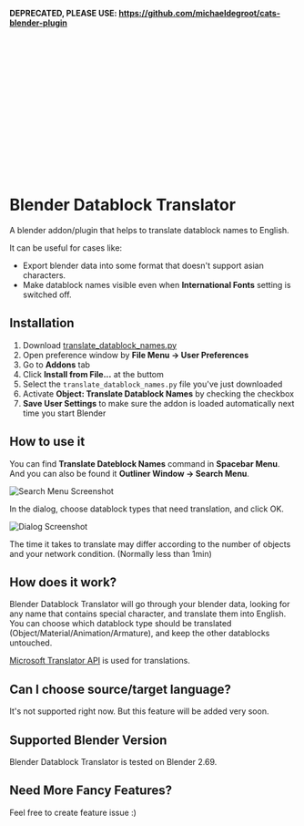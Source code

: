 **DEPRECATED, PLEASE USE: https://github.com/michaeldegroot/cats-blender-plugin**
<br/><br/><br/><br/><br/><br/><br/><br/><br/><br/><br/><br/><br/><br/><br/><br/>

# Blender Datablock Translator

A blender addon/plugin that helps to translate datablock names to English.

It can be useful for cases like:

* Export blender data into some format that doesn't support asian characters.
* Make datablock names visible even when **International Fonts** setting is switched off.

## Installation

1. Download <a href="https://raw.github.com/toruta39/blender-datablock-translator/master/translate_datablock_names.py" target="_blank" download="translate_datablock_names.py">translate_datablock_names.py</a>
2. Open preference window by **File Menu -> User Preferences**
3. Go to **Addons** tab
4. Click **Install from File...** at the buttom
5. Select the `translate_datablock_names.py` file you've just downloaded
6. Activate **Object: Translate Datablock Names** by checking the checkbox
7. **Save User Settings** to make sure the addon is loaded automatically next time you start Blender

## How to use it

You can find **Translate Dateblock Names** command in **Spacebar Menu**.
And you can also be found it **Outliner Window -> Search Menu**.

![Search Menu Screenshot](http://i.imgur.com/u5ZzW0Z.png)

In the dialog, choose datablock types that need translation, and click OK.

![Dialog Screenshot](http://i.imgur.com/kTVHaob.png)

The time it takes to translate may differ according to the number of objects and your network condition. (Normally less than 1min)

## How does it work?

Blender Datablock Translator will go through your blender data, looking for any name that contains special character, and translate them into English.
You can choose which datablock type should be translated (Object/Material/Animation/Armature), and keep the other datablocks untouched.

[Microsoft Translator API](http://msdn.microsoft.com/en-us/library/dd576287.aspx) is used for translations.

## Can I choose source/target language?

It's not supported right now. But this feature will be added very soon.

## Supported Blender Version

Blender Datablock Translator is tested on Blender 2.69.

## Need More Fancy Features?

Feel free to create feature issue :)
